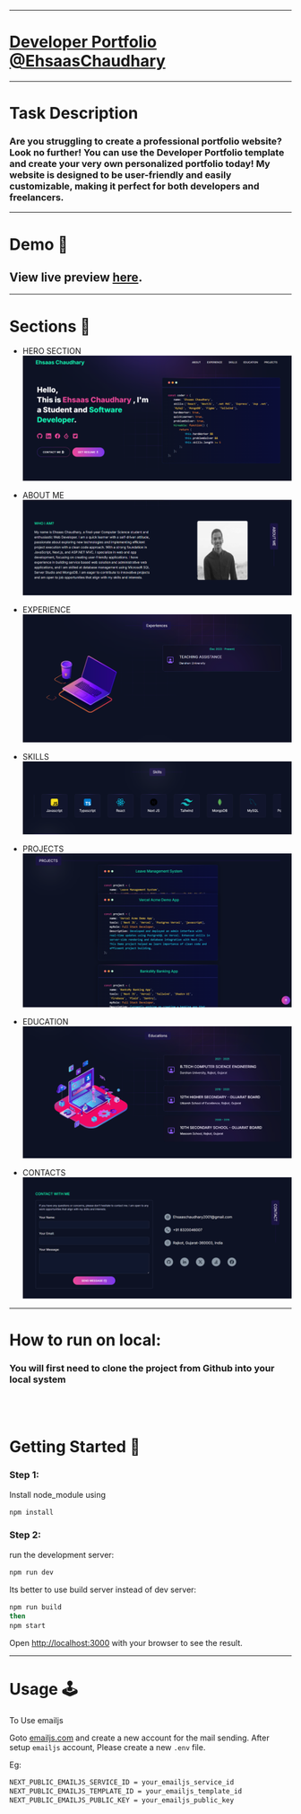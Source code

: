 

---
# [Developer Portfolio @EhsaasChaudhary ](https://github.com/EhsaasChaudhary)

---

# Task Description

### Are you struggling to create a professional portfolio website? Look no further! You can use the Developer Portfolio template and create your very own personalized portfolio today! My website is designed to be user-friendly and easily customizable, making it perfect for both developers and freelancers.

---

# Demo :movie_camera:

## View live preview [here](ec-developer-portfolio.vercel.app).


---

# Sections :bookmark:

- HERO SECTION
![](./public/image/hero.png)

- ABOUT ME
![](./public/image/about.png)

- EXPERIENCE
![](./public/image/experience.png)

- SKILLS
![](./public/image/skills.png)

- PROJECTS
![](./public/image/projects.png)

- EDUCATION
![](./public/image/education.png)

- CONTACTS
![](./public/image/contact.png)

---

# How to run on local:

### You will first need to clone the project from Github into your local system


## <br />

# Getting Started :dart:

### Step 1:
Install node_module using 
```bash
npm install
```

### Step 2:
run the development server:

```bash
npm run dev
```
Its better to use build server instead of dev server:
```bash
npm run build
then
npm start
```

Open [http://localhost:3000](http://localhost:3000) with your browser to see the result.

---

# Usage :joystick:
To Use emailjs

Goto [emailjs.com](https://www.emailjs.com/) and create a new account for the mail sending. After setup `emailjs` account, Please create a new `.env` file.

Eg:

```env
NEXT_PUBLIC_EMAILJS_SERVICE_ID = your_emailjs_service_id
NEXT_PUBLIC_EMAILJS_TEMPLATE_ID = your_emailjs_template_id
NEXT_PUBLIC_EMAILJS_PUBLIC_KEY = your_emailjs_public_key
```

